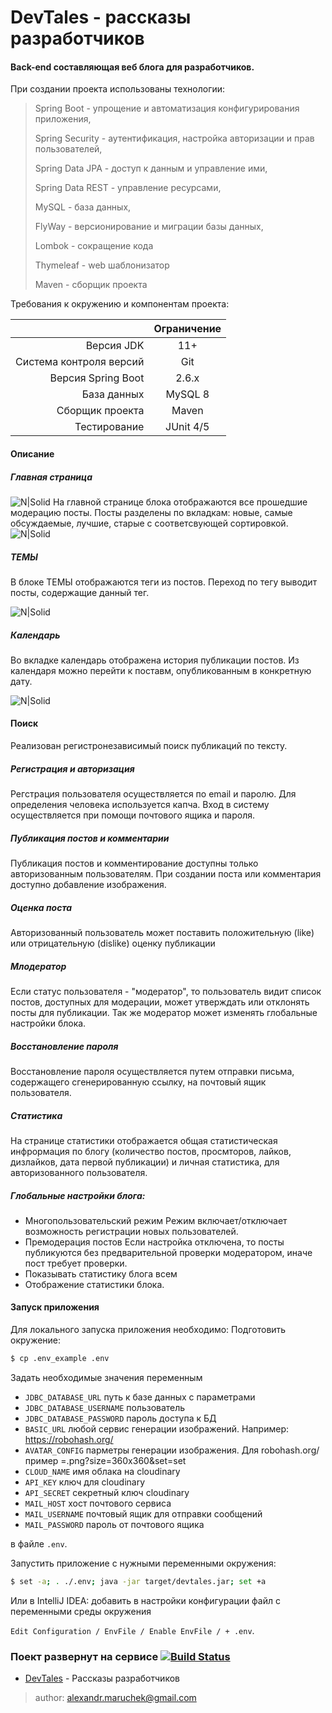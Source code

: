 # DevTales - рассказы разработчиков
#### Back-end составляющая веб блога для разработчиков.
При создании проекта использованы технологии:
> Spring Boot - упрощение и автоматизация конфигурирования приложения,
>
> Spring Security - аутентификация, настройка авторизации и прав пользователей,
>
> Spring Data JPA - доступ к данным и управление ими,
>
> Spring Data REST - управление ресурсами,
>
> MySQL - база данных,
>
> FlyWay - версионирование и миграции базы данных,
>
> Lombok - сокращение кода
>
> Thymeleaf - web шаблонизатор
>
> Maven - сборщик проекта
>

Требования к окружению и компонентам проекта:

|                         | Ограничение |
|------------------------:|:-----------:|
|              Версия JDK |     11+     |
| Система контроля версий |     Git     |
|      Версия Spring Boot |    2.6.х    |
|             База данных |   MySQL 8   |
|         Сборщик проекта |    Maven    |
|           Тестирование  |  JUnit 4/5  |



#### Описание
##### Главная страница
![N|Solid](https://res.cloudinary.com/devtales/image/upload/c_scale,w_600/v1644228078/Screenshot_3_chwoe0.png)
На главной странице блока отображаются все прошедшие модерацию посты. Посты разделены по вкладкам: новые, самые обсуждаемые, лучшие, старые с соответсвующей сортировкой.
![N|Solid](https://res.cloudinary.com/devtales/image/upload/v1644231887/Screenshot_4_u93urp.png)
##### ТЕМЫ
В блоке ТЕМЫ отображаются теги из постов. Переход по тегу выводит посты, содержащие данный тег.

![N|Solid](https://res.cloudinary.com/devtales/image/upload/c_scale,h_200/v1644231997/Screenshot_5_aau1df.png)
##### Календарь
Во вкладке календарь отображена история публикации постов. Из календаря можно перейти к поставм, опубликованным в конкретную дату.

![N|Solid](https://res.cloudinary.com/devtales/image/upload/c_scale,h_200/v1644232105/Screenshot_6_eoc5if.png)
#### Поиск
Реализован регистронезависимый поиск публикаций по тексту.

##### Регистрация и авторизация
Регстрация пользователя осуществляется по email и паролю. Для определения человека используется капча.
Вход в систему осуществляется при помощи почтового ящика и пароля.
##### Публикация постов и комментарии
Публикация постов и комментирование доступны только авторизованным пользователям. При создании поста или комментария доступно добавление изображения.
##### Оценка поста
Авторизованный пользователь может поставить положительную (like) или отрицательную (dislike) оценку публикации
##### Млодератор
Если статус пользователя - "модератор", то пользователь видит список постов, доступных для модерации, может утверждать или отклонять посты для публикации. Так же модератор может изменять глобальные настройки блока.
##### Восстановление пароля
Восстановление пароля осуществляется путем отправки письма, содержащего сгенерированную ссылку, на почтовый ящик пользователя.
##### Статистика
На странице статистики отображается общая статистическая инфрормация по блогу (количество постов, просмторов, лайков, дизлайков, дата первой публикации) и личная статистика, для авторизованного пользователя.

##### Глобальные настройки блога:
* Многопользовательский режим
  Режим включает/отключает возможность регистрации новых пользователей.
* Премодерация постов
  Если настройка отключена, то посты публикуются без предварительной проверки модератором, иначе пост требует проверки.
* Показывать статистику блога всем
* Отображение статистики блока.

#### Запуск приложения
Для локального запуска приложения необходимо:
Подготовить окружение:

```bash
$ cp .env_example .env
```

Задать необходимые значения переменным
- `JDBC_DATABASE_URL` путь к базе данных с параметрами
- `JDBC_DATABASE_USERNAME` пользователь
- `JDBC_DATABASE_PASSWORD` пароль доступа к БД
- `BASIC_URL` любой сервис генерации изображений. Например: https://robohash.org/
- `AVATAR_CONFIG` парметры генерации изображения. Для robohash.org/ пример =.png?size=360x360&set=set
- `CLOUD_NAME` имя облака на cloudinary
- `API_KEY` ключ для cloudinary
- `API_SECRET` секретный ключ cloudinary
- `MAIL_HOST` хост почтового сервиса
- `MAIL_USERNAME` почтовый ящик для отправки сообщений
- `MAIL_PASSWORD` пароль от почтового ящика

в файле `.env`.

Запустить приложение с нужными переменными окружения:

```bash
$ set -a; . ./.env; java -jar target/devtales.jar; set +a
```

Или в IntelliJ IDEA:
добавить в настройки конфигурации файл с переменными среды окружения

`Edit Configuration / EnvFile / Enable EnvFile / + .env`.

### Поект развернут на сервисе [![Build Status](https://res.cloudinary.com/devtales/image/upload/c_scale,w_72/v1644232738/1_oybKF55Eqkaq1bo-tMRNqg_znhrrg.jpg)](https://maruchek-blogengine-java.herokuapp.com/)
- [DevTales] - Рассказы разработчиков



> author: alexandr.maruchek@gmail.com


[DevTales]: <https://maruchek-blogengine-java.herokuapp.com/>